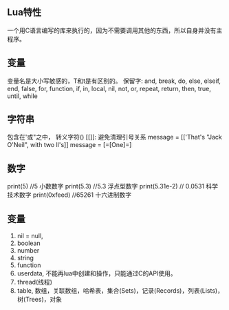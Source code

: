 Lua特性
----
一个用C语言编写的库来执行的，因为不需要调用其他的东西，所以自身并没有主程序。

变量
----
变量名是大小写敏感的，T和t是有区别的。
保留字: and, break, do, else, elseif, end, false, for, function, if, in, local, nil, not, or, repeat, return, then, true, until, while

字符串
----
包含在'或"之中， 转义字符(\)
[[]]: 避免清理引号关系
message = [['That's "Jack O'Neil", with two ll's]]
message = [=[One]=]

数字
----
print(5)        //5         小数数字
print(5.3)      //5.3       浮点型数字
print(5.31e-2)  // 0.0531   科学技术数字
print(0xfeed)   //65261     十六进制数字

变量
----
1. nil = null, 
2. boolean 
3. number
4. string
5. function
6. userdata, 不能再lua中创建和操作，只能通过C的API使用。
7. thread(线程)
8. table, 数组，关联数组，哈希表，集合(Sets)，记录(Records)，列表(Lists)，树(Trees)，对象


